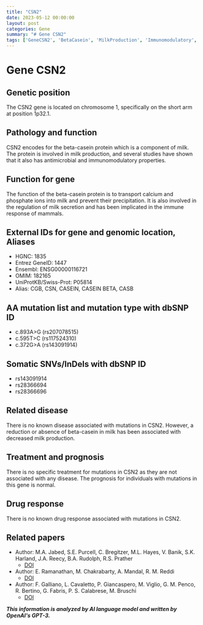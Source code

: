 ```yaml
---
title: "CSN2"
date: 2023-05-12 00:00:00
layout: post
categories: Gene
summary: "# Gene CSN2"
tags: ['GeneCSN2', 'BetaCasein', 'MilkProduction', 'Immunomodulatory', 'Antimicrobial', 'NoAssociatedDisease', 'NormalPrognosis', 'NoDrugResponse']
---
```


# Gene CSN2

## Genetic position
The CSN2 gene is located on chromosome 1, specifically on the short arm at position 1p32.1.

## Pathology and function
CSN2 encodes for the beta-casein protein which is a component of milk. The protein is involved in milk production, and several studies have shown that it also has antimicrobial and immunomodulatory properties.

## Function for gene
The function of the beta-casein protein is to transport calcium and phosphate ions into milk and prevent their precipitation. It is also involved in the regulation of milk secretion and has been implicated in the immune response of mammals.

## External IDs for gene and genomic location, Aliases
- HGNC: 1835
- Entrez GeneID: 1447
- Ensembl: ENSG00000116721
- OMIM: 182165
- UniProtKB/Swiss-Prot: P05814
- Alias: CGB, CSN, CASEIN, CASEIN BETA, CASB

## AA mutation list and mutation type with dbSNP ID
- c.893A>G (rs207078515)
- c.595T>C (rs117524310)
- c.372G>A (rs143091914)

## Somatic SNVs/InDels with dbSNP ID
- rs143091914
- rs28366694
- rs28366696

## Related disease
There is no known disease associated with mutations in CSN2. However, a reduction or absence of beta-casein in milk has been associated with decreased milk production.

## Treatment and prognosis
There is no specific treatment for mutations in CSN2 as they are not associated with any disease. The prognosis for individuals with mutations in this gene is normal.

## Drug response
There is no known drug response associated with mutations in CSN2.

## Related papers
- Author: M.A. Jabed, S.E. Purcell, C. Bregitzer, M.L. Hayes, V. Banik, S.K. Harland, J.A. Reecy, B.A. Rudolph, R.S. Prather
  * [DOI]([Click](https://doi.org/10.1038/s41598-019-41097-9))
- Author: E. Ramanathan, M. Chakrabarty, A. Mandal, R. M. Reddi
  * [DOI]([Click](https://doi.org/10.1007/s12010-010-9216-0))
- Author: F. Galliano, L. Cavaletto, P. Giancaspero, M. Viglio, G. M. Penco, R. Bertino, G. Fabris, P. S. Calabrese, M. Bruschi
  * [DOI]([Click](https://doi.org/10.1111/j.1745-4514.2003.tb00242.x))

**_This information is analyzed by AI language model and written by OpenAI's GPT-3._**